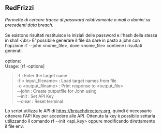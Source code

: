 ## RedFrizzi
*Permette di cercare tracce di password relativamente a mail o domini su precedenti data breach.* </br>
</br>
Se esistono risultati restituisce le iniziali delle password e l'hash della stessa in sha1 <\br>
E' possibile generare il file da dare in pasto a john con l'opzione rf --john <nome_file>, dove <nome_file> contiene i risultati generati. </br>
</br>
options:
</br>
Usage: [rf -options]
</br>
> -t <target> : Enter the target name </br>
> -f < input_filename> : Load target names from file </br>
> -o <output_filname> : Print response to <output_file> </br>
> --john <inputfile>: Create outputfile for John using <inputfile> </br>
> --init : Set API Key </br>
> --clear : Reset terminal </br>

Lo script utilizza le API di https://breachdirectory.org, quindi è necessario ottenere l'API Key per accedere alle API. Ottenuta la key è possibile settarla utilizzando il comando rf --init <api_key> oppure modificando direttamente il file env. </br>
